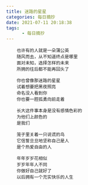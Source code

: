 ```yaml
---
title: 迷路的星星
categories: 每日摘抄
date: 2021-07-11 20:18:38
tags:  
      - 每日摘抄
---  
```

        也许有的人就是一朵蒲公英  
        随风而去，从不知道终点是哪里  
        面对未知，选择怎样的未来  
        所拥的往后都不能再回头了    

        你也曾像那迷路的星星  
        试着想要把黑夜照亮  
        命名没人看到你  
        你也要一腔孤勇向前走着          

        长大这件事本身是没有感情色彩的  
        为他们上颜色的  
        是我们  
                      
        笼子里关着一只说谎的鸟  
        它信誓旦旦地坚称自己是人  
        是个热爱自由的人  

        年年岁岁花相似  
        岁岁年年人不同  
        你做好自己就好了  
        以后拥有一个充实快乐的人生    
